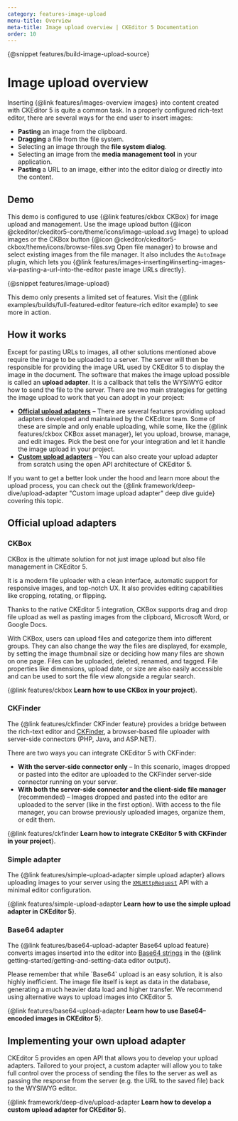 ```yaml
---
category: features-image-upload
menu-title: Overview
meta-title: Image upload overview | CKEditor 5 Documentation
order: 10
---
```


{@snippet features/build-image-upload-source}
# Image upload overview

Inserting {@link features/images-overview images} into content created with CKEditor&nbsp;5 is quite a common task. In a properly configured rich-text editor, there are several ways for the end user to insert images:

* **Pasting** an image from the clipboard.
* **Dragging** a file from the file system.
* Selecting an image through the **file system dialog**.
* Selecting an image from the **media management tool** in your application.
* **Pasting** a URL to an image, either into the editor dialog or directly into the content.

## Demo

This demo is configured to use {@link features/ckbox CKBox} for image upload and management. Use the image upload button {@icon @ckeditor/ckeditor5-core/theme/icons/image-upload.svg Image} to upload images or the CKBox button {@icon @ckeditor/ckeditor5-ckbox/theme/icons/browse-files.svg Open file manager} to browse and select existing images from the file manager. It also includes the `AutoImage` plugin, which lets you {@link features/images-inserting#inserting-images-via-pasting-a-url-into-the-editor paste image URLs directly}.

{@snippet features/image-upload}

<info-box info>
	This demo only presents a limited set of features. Visit the {@link examples/builds/full-featured-editor feature-rich editor example} to see more in action.
</info-box>

## How it works

Except for pasting URLs to images, all other solutions mentioned above require the image to be uploaded to a server. The server will then be responsible for providing the image URL used by CKEditor&nbsp;5 to display the image in the document. The software that makes the image upload possible is called an **upload adapter**. It is a callback that tells the WYSIWYG editor how to send the file to the server. There are two main strategies for getting the image upload to work that you can adopt in your project:

* [**Official upload adapters**](#official-upload-adapters) &ndash; There are several features providing upload adapters developed and maintained by the CKEditor team. Some of these are simple and only enable uploading, while some, like the {@link features/ckbox CKBox asset manager}, let you upload, browse, manage, and edit images. Pick the best one for your integration and let it handle the image upload in your project.
* [**Custom upload adapters**](#implementing-your-own-upload-adapter) &ndash; You can also create your upload adapter from scratch using the open API architecture of CKEditor&nbsp;5.

<info-box>
	If you want to get a better look under the hood and learn more about the upload process, you can check out the {@link framework/deep-dive/upload-adapter "Custom image upload adapter" deep dive guide} covering this topic.
</info-box>

## Official upload adapters

### CKBox

CKBox is the ultimate solution for not just image upload but also file management in CKEditor&nbsp;5.

It is a modern file uploader with a clean interface, automatic support for responsive images, and top-notch UX. It also provides editing capabilities like cropping, rotating, or flipping.

Thanks to the native CKEditor&nbsp;5 integration, CKBox supports drag and drop file upload as well as pasting images from the clipboard, Microsoft Word, or Google Docs.

With CKBox, users can upload files and categorize them into different groups. They can also change the way the files are displayed, for example, by setting the image thumbnail size or deciding how many files are shown on one page. Files can be uploaded, deleted, renamed, and tagged. File properties like dimensions, upload date, or size are also easily accessible and can be used to sort the file view alongside a regular search.

{@link features/ckbox **Learn how to use CKBox in your project**}.

### CKFinder

The {@link features/ckfinder CKFinder feature} provides a bridge between the rich-text editor and [CKFinder](https://ckeditor.com/ckfinder/), a browser-based file uploader with server-side connectors (PHP, Java, and ASP.NET).

There are two ways you can integrate CKEditor&nbsp;5 with CKFinder:

* **With the server-side connector only** &ndash; In this scenario, images dropped or pasted into the editor are uploaded to the CKFinder server-side connector running on your server.
* **With both the server-side connector and the client-side file manager** (recommended) &ndash; Images dropped and pasted into the editor are uploaded to the server (like in the first option). With access to the file manager, you can browse previously uploaded images, organize them, or edit them.

{@link features/ckfinder **Learn how to integrate CKEditor&nbsp;5 with CKFinder in your project**}.

### Simple adapter

The {@link features/simple-upload-adapter simple upload adapter} allows uploading images to your server using the [`XMLHttpRequest`](https://developer.mozilla.org/en-US/docs/Web/API/XMLHttpRequest) API with a minimal editor configuration.

{@link features/simple-upload-adapter **Learn how to use the simple upload adapter in CKEditor&nbsp;5**}.

### Base64 adapter

The {@link features/base64-upload-adapter Base64 upload feature} converts images inserted into the editor into [Base64 strings](https://en.wikipedia.org/wiki/Base64) in the {@link getting-started/getting-and-setting-data editor output}.

<info-box warning>
	Please remember that while `Base64` upload is an easy solution, it is also highly inefficient. The image file itself is kept as data in the database, generating a much heavier data load and higher transfer. We recommend using alternative ways to upload images into CKEditor&nbsp;5.
</info-box>

{@link features/base64-upload-adapter **Learn how to use Base64–encoded images in CKEditor&nbsp;5**}.

## Implementing your own upload adapter

CKEditor&nbsp;5 provides an open API that allows you to develop your upload adapters. Tailored to your project, a custom adapter will allow you to take full control over the process of sending the files to the server as well as passing the response from the server (e.g. the URL to the saved file) back to the WYSIWYG editor.

{@link framework/deep-dive/upload-adapter **Learn how to develop a custom upload adapter for CKEditor&nbsp;5**}.
